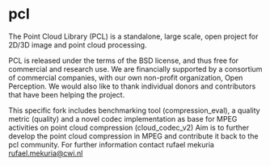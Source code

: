 pcl
===

The Point Cloud Library (PCL) is a standalone, large scale, open project for 2D/3D image and point cloud processing.

PCL is released under the terms of the BSD license, and thus free for commercial and research use. We are financially supported by a consortium of commercial companies, with our own non-profit organization, Open Perception. We would also like to thank individual donors and contributors that have been helping the project.

This specific fork includes benchmarking tool (compression_eval), a quality metric (quality) and a novel codec implementation as base for MPEG activities on point cloud compression (cloud_codec_v2)
Aim is to further develop the point cloud compression in MPEG and contribute it back to the pcl community. For further information contact rufael mekuria rufael.mekuria@cwi.nl